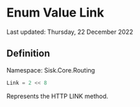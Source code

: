 # Enum Value Link
Last updated: Thursday, 22 December 2022

## Definition
Namespace: Sisk.Core.Routing

```csharp
Link = 2 << 8
```

Represents the HTTP LINK method.

